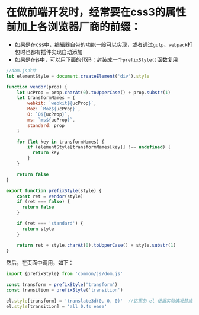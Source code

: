 # 在做前端开发时，经常要在css3的属性前加上各浏览器厂商的前缀：  
- 如果是在css中，编辑器自带的功能一般可以实现，或者通过`gulp`、`webpack`打包时也都有插件实现自动添加
- 如果是在js中，可以用下面的代码：封装成一个`prefixStyle()`函数复用   


```javascript
//dom.js文件
let elementStyle = document.createElement('div').style

function vendor(prop) {
    let ucProp = prop.charAt(0).toUpperCase() + prop.substr(1)
    let transformNames = {
        webkit: `webkit${ucProp}`,
        Moz: `Moz${ucProp}`,
        O: `O${ucProp}`,
        ms: `ms${ucProp}`,
        standard: prop
    }

    for (let key in transformNames) {
        if (elementStyle[transformNames[key]] !== undefined) {
          return key
        }
    }

    return false
}

export function prefixStyle(style) {
    const ret = vendor(style)
    if (ret === false) {
      return false
    }

    if (ret === 'standard') {
      return style
    }

    return ret + style.charAt(0).toUpperCase() + style.substr(1)
}
```   

然后，在页面中调用，如下：   

```javascript
import {prefixStyle} from 'common/js/dom.js'

const transform = prefixStyle('transform')
const transition = prefixStyle('transition')

el.style[transform] = 'translate3d(0, 0, 0)'  //这里的 el 根据实际情况替换成DOM节点
el.style[transition] = 'all 0.4s ease'
```